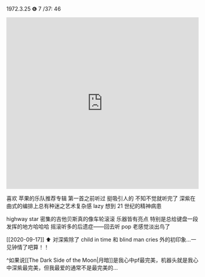 ---
---

1972.3.25 ❻  7 /37: 46 

<iframe allow="autoplay *; encrypted-media *; fullscreen *; clipboard-write" frameborder="0" height="450" style="width:100%;max-width:660px;overflow:hidden;background:transparent;" sandbox="allow-forms allow-popups allow-same-origin allow-scripts allow-storage-access-by-user-activation allow-top-navigation-by-user-activation" src="https://embed.music.apple.com/hk/album/machine-head-remastered/1440787519?l=en"></iframe>


喜欢 苹果的乐队推荐专辑 第一首之前听过 挺吸引人的 不知不觉就听完了 深紫在曲式的编排上总有种迷之艺术复杂感 lazy 想到 21 世纪的精神病患 

highway star 密集的吉他贝斯真的像车轮滚滚 乐器皆有亮点 特别是总给键盘一段发挥的地方哈哈哈 摇滚听多的后遗症——回去听 pop 老感觉淡出鸟了 

[[2020-09-17]] ⬆️ 对深紫除了 child in time 和 blind man cries 外的初印象…一见钟情了吧算！！

^如果说[[The Dark Side of the Moon|月暗]]是我心中pf最完美，机器头就是我心中深紫最完美，但我最爱的通常不是最完美的…